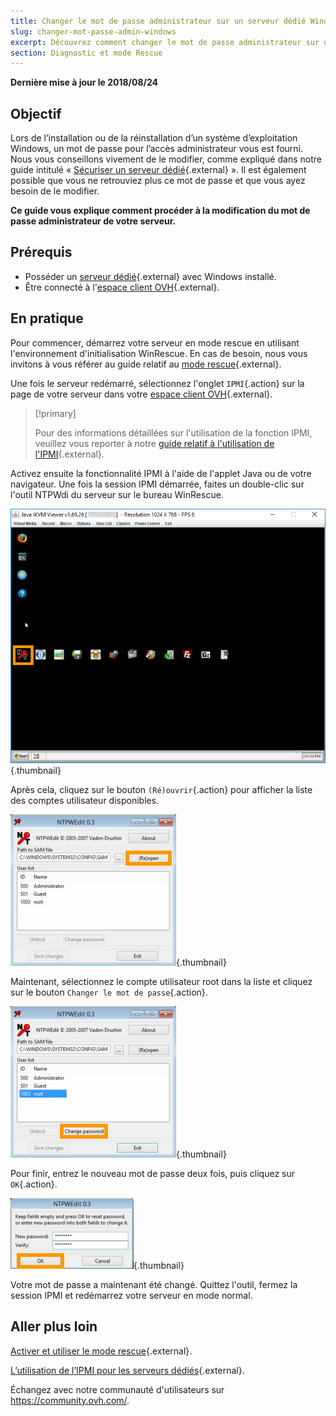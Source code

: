 ```yaml
---
title: Changer le mot de passe administrateur sur un serveur dédié Windows
slug: changer-mot-passe-admin-windows
excerpt: Découvrez comment changer le mot de passe administrateur sur un serveur dédié Windows
section: Diagnostic et mode Rescue
---
```


**Dernière mise à jour le 2018/08/24**

## Objectif

Lors de l’installation ou de la réinstallation d’un système d’exploitation Windows, un mot de passe pour l’accès administrateur vous est fourni. Nous vous conseillons vivement de le modifier, comme expliqué dans notre guide intitulé « [Sécuriser un serveur dédié](https://docs.ovh.com/ca/fr/dedicated/securiser-un-serveur-dedie/){.external} ». Il est également possible que vous ne retrouviez plus ce mot de passe et que vous ayez besoin de le modifier.

**Ce guide vous explique comment procéder à la modification du mot de passe administrateur de votre serveur.**


## Prérequis

* Posséder un [serveur dédié](https://www.ovh.com/ca/fr/serveurs-dedies/){.external} avec Windows installé.
* Être connecté à l'[espace client OVH](https://ca.ovh.com/auth/?action=gotomanager){.external}.


## En pratique

Pour commencer, démarrez votre serveur en mode rescue en utilisant l'environnement d'initialisation WinRescue. En cas de besoin, nous vous invitons à vous référer au guide relatif au [mode rescue](https://docs.ovh.com/ca/fr/dedicated/rescue-mode/){.external}. 

Une fois le serveur redémarré, sélectionnez l'onglet `IPMI`{.action} sur la page de votre serveur dans votre [espace client OVH](https://ca.ovh.com/auth/?action=gotomanager){.external}.

> [!primary]
>
> Pour des informations détaillées sur l'utilisation de la fonction IPMI, veuillez vous reporter à notre [guide relatif à l'utilisation de l'IPMI](https://docs.ovh.com/ca/fr/dedicated/utiliser-ipmi-serveurs-dedies/){.external}.
>

Activez ensuite la fonctionnalité IPMI à l'aide de l'applet Java ou de votre navigateur. Une fois la session IPMI démarrée, faites un double-clic sur l'outil NTPWdi du serveur sur le bureau WinRescue.

![NTPWdi](images/ntpwdi-tool-01.png){.thumbnail}

Après cela, cliquez sur le bouton `(Ré)ouvrir`{.action} pour afficher la liste des comptes utilisateur disponibles.

![NTPWdi](images/ntpwdi-tool-02.png){.thumbnail}

Maintenant, sélectionnez le compte utilisateur root dans la liste et cliquez sur le bouton `Changer le mot de passe`{.action}.

![NTPWdi](images/ntpwdi-tool-03.png){.thumbnail}

Pour finir, entrez le nouveau mot de passe deux fois, puis cliquez sur `OK`{.action}.

![NTPWdi](images/ntpwdi-tool-04.png){.thumbnail}

Votre mot de passe a maintenant été changé. Quittez l'outil, fermez la session IPMI et redémarrez votre serveur en mode normal.


## Aller plus loin

[Activer et utiliser le mode rescue](https://docs.ovh.com/ca/fr/dedicated/rescue-mode/){.external}.

[L’utilisation de l’IPMI pour les serveurs dédiés](https://docs.ovh.com/ca/fr/dedicated/utiliser-ipmi-serveurs-dedies/){.external}.

Échangez avec notre communauté d'utilisateurs sur <https://community.ovh.com/>.